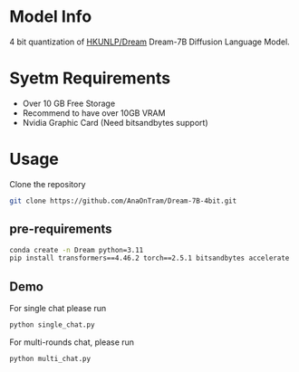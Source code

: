 # Model Info
4 bit quantization of [HKUNLP/Dream](https://github.com/HKUNLP/Dream) Dream-7B Diffusion Language Model.
# Syetm Requirements
- Over 10 GB Free Storage
- Recommend to have over 10GB VRAM
- Nvidia Graphic Card (Need bitsandbytes support)
# Usage
Clone the repository 
```bash
git clone https://github.com/AnaOnTram/Dream-7B-4bit.git
```

## pre-requirements
```bash
conda create -n Dream python=3.11
pip install transformers==4.46.2 torch==2.5.1 bitsandbytes accelerate
```

## Demo
For single chat please run 
```bash
python single_chat.py
```
For multi-rounds chat, please run 
```bash
python multi_chat.py
```
